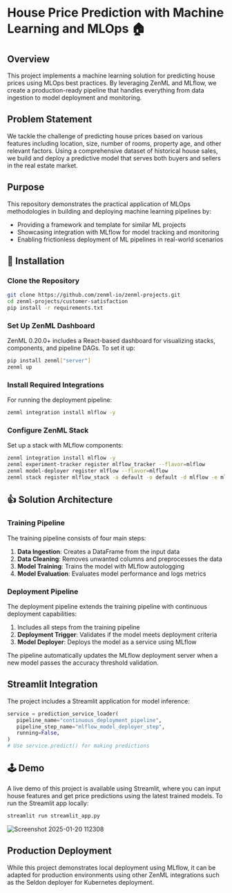 # House Price Prediction with Machine Learning and MLOps 🏠

## Overview
This project implements a machine learning solution for predicting house prices using MLOps best practices. By leveraging ZenML and MLflow, we create a production-ready pipeline that handles everything from data ingestion to model deployment and monitoring.

## Problem Statement
We tackle the challenge of predicting house prices based on various features including location, size, number of rooms, property age, and other relevant factors. Using a comprehensive dataset of historical house sales, we build and deploy a predictive model that serves both buyers and sellers in the real estate market.

## Purpose
This repository demonstrates the practical application of MLOps methodologies in building and deploying machine learning pipelines by:
- Providing a framework and template for similar ML projects
- Showcasing integration with MLflow for model tracking and monitoring
- Enabling frictionless deployment of ML pipelines in real-world scenarios

## 🐍 Installation

### Clone the Repository
```bash
git clone https://github.com/zenml-io/zenml-projects.git
cd zenml-projects/customer-satisfaction
pip install -r requirements.txt
```

### Set Up ZenML Dashboard
ZenML 0.20.0+ includes a React-based dashboard for visualizing stacks, components, and pipeline DAGs. To set it up:

```bash
pip install zenml["server"]
zenml up
```

### Install Required Integrations
For running the deployment pipeline:

```bash
zenml integration install mlflow -y
```

### Configure ZenML Stack
Set up a stack with MLflow components:

```bash
zenml integration install mlflow -y
zenml experiment-tracker register mlflow_tracker --flavor=mlflow
zenml model-deployer register mlflow --flavor=mlflow
zenml stack register mlflow_stack -a default -o default -d mlflow -e mlflow_tracker --set
```

## 👍 Solution Architecture

### Training Pipeline
The training pipeline consists of four main steps:

1. **Data Ingestion**: Creates a DataFrame from the input data
2. **Data Cleaning**: Removes unwanted columns and preprocesses the data
3. **Model Training**: Trains the model with MLflow autologging
4. **Model Evaluation**: Evaluates model performance and logs metrics

### Deployment Pipeline
The deployment pipeline extends the training pipeline with continuous deployment capabilities:

1. Includes all steps from the training pipeline
2. **Deployment Trigger**: Validates if the model meets deployment criteria
3. **Model Deployer**: Deploys the model as a service using MLflow

The pipeline automatically updates the MLflow deployment server when a new model passes the accuracy threshold validation.

## Streamlit Integration
The project includes a Streamlit application for model inference:

```python
service = prediction_service_loader(
   pipeline_name="continuous_deployment_pipeline",
   pipeline_step_name="mlflow_model_deployer_step",
   running=False,
)
# Use service.predict() for making predictions
```

## 🕹 Demo
A live demo of this project is available using Streamlit, where you can input house features and get price predictions using the latest trained models. To run the Streamlit app locally:

```bash
streamlit run streamlit_app.py
```


![Screenshot 2025-01-20 112308](https://github.com/user-attachments/assets/167e3f4b-126a-4a56-b358-876aa7085563)


## Production Deployment
While this project demonstrates local deployment using MLflow, it can be adapted for production environments using other ZenML integrations such as the Seldon deployer for Kubernetes deployment.

